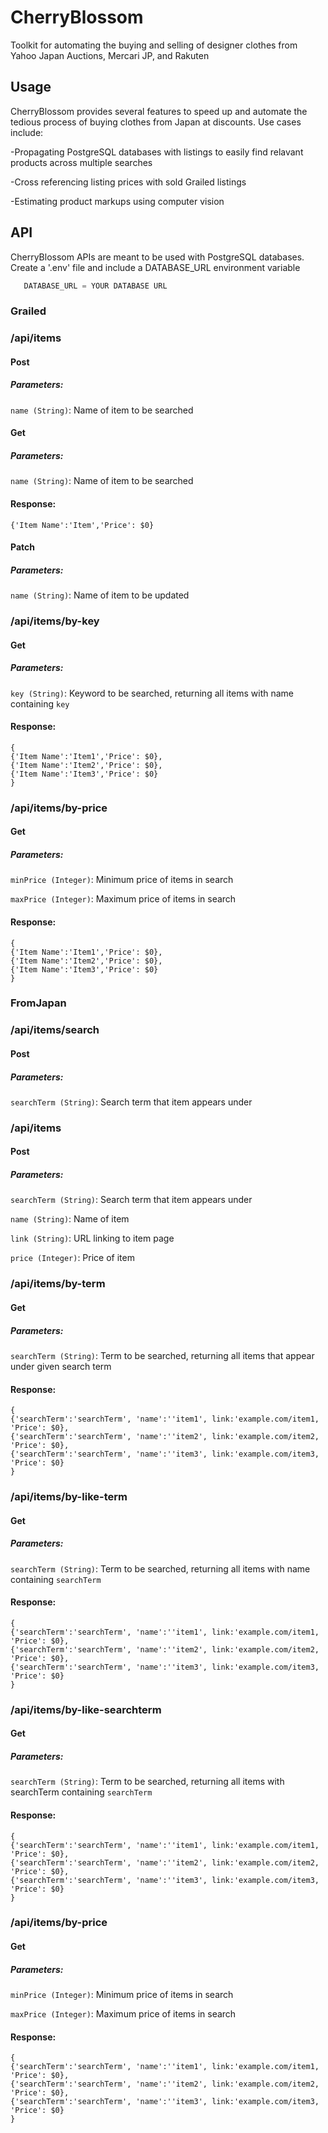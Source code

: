 # CherryBlossom
Toolkit for automating the buying and selling of designer clothes from Yahoo Japan Auctions, Mercari JP, and Rakuten 

## Usage
CherryBlossom provides several features to speed up and automate the tedious process of buying clothes from Japan at discounts. Use cases include:

-Propagating PostgreSQL databases with listings to easily find relavant products across multiple searches

-Cross referencing listing prices with sold Grailed listings

-Estimating product markups using computer vision

## API
CherryBlossom APIs are meant to be used with PostgreSQL databases. Create a '.env' file and include a DATABASE_URL environment variable 

```py
   DATABASE_URL = YOUR DATABASE URL
```

### Grailed
### /api/items

#### Post
##### Parameters:
```name (String)```: Name of item to be searched

#### Get
##### Parameters:
```name (String)```: Name of item to be searched

#### Response:
```{'Item Name':'Item','Price': $0}```


#### Patch
##### Parameters:
```name (String)```: Name of item to be updated


### /api/items/by-key

#### Get
##### Parameters:
```key (String)```: Keyword to be searched, returning all items with name containing ```key```

#### Response:
```
{
{'Item Name':'Item1','Price': $0},
{'Item Name':'Item2','Price': $0},
{'Item Name':'Item3','Price': $0}
}
```

### /api/items/by-price

#### Get
##### Parameters:
```minPrice (Integer)```: Minimum price of items in search

```maxPrice (Integer)```: Maximum price of items in search

#### Response:
```
{
{'Item Name':'Item1','Price': $0},
{'Item Name':'Item2','Price': $0},
{'Item Name':'Item3','Price': $0}
}
```

### FromJapan

### /api/items/search

#### Post
##### Parameters:
```searchTerm (String)```: Search term that item appears under

### /api/items

#### Post
##### Parameters:
```searchTerm (String)```: Search term that item appears under

```name (String)```: Name of item

```link (String)```: URL linking to item page

```price (Integer)```: Price of item

### /api/items/by-term

#### Get
##### Parameters:
```searchTerm (String)```: Term to be searched, returning all items that appear under given search term

#### Response:
```
{
{'searchTerm':'searchTerm', 'name':''item1', link:'example.com/item1, 'Price': $0},
{'searchTerm':'searchTerm', 'name':''item2', link:'example.com/item2, 'Price': $0},
{'searchTerm':'searchTerm', 'name':''item3', link:'example.com/item3, 'Price': $0}
}
```

### /api/items/by-like-term

#### Get
##### Parameters:
```searchTerm (String)```: Term to be searched, returning all items with name containing ```searchTerm```

#### Response:
```
{
{'searchTerm':'searchTerm', 'name':''item1', link:'example.com/item1, 'Price': $0},
{'searchTerm':'searchTerm', 'name':''item2', link:'example.com/item2, 'Price': $0},
{'searchTerm':'searchTerm', 'name':''item3', link:'example.com/item3, 'Price': $0}
}
```

### /api/items/by-like-searchterm

#### Get
##### Parameters:
```searchTerm (String)```: Term to be searched, returning all items with searchTerm containing ```searchTerm```

#### Response:
```
{
{'searchTerm':'searchTerm', 'name':''item1', link:'example.com/item1, 'Price': $0},
{'searchTerm':'searchTerm', 'name':''item2', link:'example.com/item2, 'Price': $0},
{'searchTerm':'searchTerm', 'name':''item3', link:'example.com/item3, 'Price': $0}
}
```

### /api/items/by-price

#### Get
##### Parameters:
```minPrice (Integer)```: Minimum price of items in search

```maxPrice (Integer)```: Maximum price of items in search

#### Response:
```
{
{'searchTerm':'searchTerm', 'name':''item1', link:'example.com/item1, 'Price': $0},
{'searchTerm':'searchTerm', 'name':''item2', link:'example.com/item2, 'Price': $0},
{'searchTerm':'searchTerm', 'name':''item3', link:'example.com/item3, 'Price': $0}
}
```
